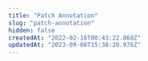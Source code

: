 ```yaml
---
title: "Patch Annotation"
slug: "patch-annotation"
hidden: false
createdAt: "2022-02-16T00:43:22.860Z"
updatedAt: "2023-09-08T15:38:20.976Z"
---
```

